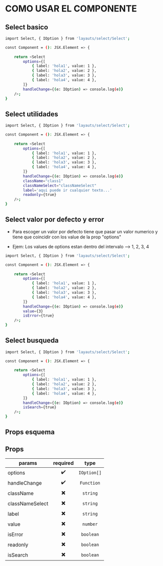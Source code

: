 # COMO USAR EL COMPONENTE

## Select basico

```sh
import Select, { IOption } from 'layauts/select/Select';

const Component = (): JSX.Element => {
    
    return <Select
        options={[
            { label: 'hola1', value: 1 },
            { label: 'hola2', value: 2 },
            { label: 'hola3', value: 3 },
            { label: 'hola4', value: 4 },
        ]}
        handleChange={(e: IOption) => console.log(e)}
    />;
}
```

## Select utilidades

```sh
import Select, { IOption } from 'layauts/select/Select';

const Component = (): JSX.Element => {
    
    return <Select
        options={[
            { label: 'hola1', value: 1 },
            { label: 'hola2', value: 2 },
            { label: 'hola3', value: 3 },
            { label: 'hola4', value: 4 },
        ]}
        handleChange={(e: IOption) => console.log(e)}
        className="class1"
        classNameSelect="classNameSelect"
        label='aqui puede ir cualquier texto...'
        readonly={true}
    />;
}
```

## Select valor por defecto y error

- Para escoger un valor por defecto tiene que pasar un valor numerico y tiene que coincidir con los value de la prop "options"

- Ejem: Los values de options estan dentro del intervalo --> 1, 2, 3, 4

```sh
import Select, { IOption } from 'layauts/select/Select';

const Component = (): JSX.Element => {
    
    return <Select
        options={[
            { label: 'hola1', value: 1 },
            { label: 'hola2', value: 2 },
            { label: 'hola3', value: 3 },
            { label: 'hola4', value: 4 },
        ]}
        handleChange={(e: IOption) => console.log(e)}
        value={3}
        isError={true}
    />;
}
```

## Select busqueda

```sh
import Select, { IOption } from 'layauts/select/Select';

const Component = (): JSX.Element => {
    
    return <Select
        options={[
            { label: 'hola1', value: 1 },
            { label: 'hola2', value: 2 },
            { label: 'hola3', value: 3 },
            { label: 'hola4', value: 4 },
        ]}
        handleChange={(e: IOption) => console.log(e)}
        isSearch={true}
    />;
}
```

## Props esquema

Props
-------

|  params         |        required          |    type     |
| --------------- | :----------------------: | :---------: |
| options         | :heavy_check_mark:       | `IOption[]` |
| handleChange    | :heavy_check_mark:       | `Function`  |
| className       | :heavy_multiplication_x: | `string`    |
| classNameSelect | :heavy_multiplication_x: | `string`    |
| label           | :heavy_multiplication_x: | `string`    |
| value           | :heavy_multiplication_x: | `number`    |
| isError         | :heavy_multiplication_x: | `boolean`   |
| readonly        | :heavy_multiplication_x: | `boolean`   |
| isSearch        | :heavy_multiplication_x: | `boolean`   |